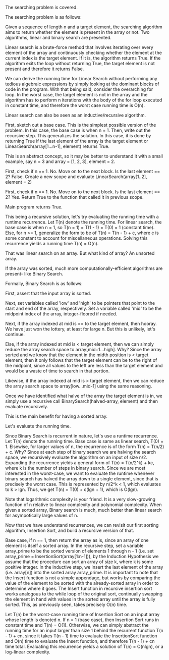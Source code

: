 The searching problem is covered.

The searching problem is as follows:

Given a sequence of length n and a target element, the searching algorithm aims to return whether the element is present in the array or not. Two algorithms, linear and binary
search are presented.

Linear search is a brute-force method that involves iterating over every element of the array and continuously checking whether the element at the current index is the target
element. If it is, the algorithm returns True. If the algorithm exits the loop without returning True, the target element is not present and therefore it returns False.

We can derive the running time for Linear Search without performing any tedious algebraic expressions by simply looking at the dominant blocks of code in the program. With that
being said, consider the overarching for loop. In the worst case, the target element is not in the array and the algorithm has to perform n iterations with the body of the for loop
executed in constant time, and therefore the worst case running time is O(n).

Linear search can also be seen as an inductive/recursive algorithm. 

First, sketch out a base case. This is the simplest possible version of the problem. In this case, the base case is when n = 1. 
Then, write out the recursive step. This generalizes the solution. In this case, it is done by returning True if the last element of the array is the target element or 
LinearSearch(array[1...n-1], element) returns True. 

This is an abstract concept, so it may be better to understand it with a small example, say n = 3 and array = [1, 2, 3], element = 2.

First, check if n == 1. No. Move on to the next block. Is the last element == 2? False. Create a new scope and evaluate LinearSearch(array[1..2], element = 2)

First, check if n == 1. No. Move on to the next block. Is the last element == 2? Yes. Return True to the function that called it in previous scope. 

Main program returns True.

This being a recursive solution, let's try evaluating the running time with a runtime recurrence. Let T(n) denote the running time. For linear search, the base case is when
n = 1, so T(n = 1) = T(1 - 1) = T(0) = 1 (constant time). Else, for n >= 1, generalize the form to be of T(n) = T(n - 1) + c, where c is some constant to account for miscellaneous
operations. Solving this recurrence yields a running time T(n) = O(n). 

That was linear search on an array. But what kind of array? An unsorted array.

If the array was sorted, much more computationally-efficient algorithms are present- like Binary Search.

Formally, Binary Search is as follows:

First,  assert that the input array is sorted.

Next, set variables called 'low' and 'high' to be pointers that point to the start and end of the array, respectively. Set a variable called 'mid' to be the midpoint index
of the array, integer-floored if needed. 

Next, if the array indexed at mid is == to the target element, then hooray. We have just won the lottery, at least for large n. But this is unlikely, let's continue.

Else, if the array indexed at mid is < target element, then we can simply reduce the array search space to array[mid+1...high]. Why? Since the array sorted and we know that
the element in the midth position is < target element, then it only follows that the target element can be to the right of the midpoint, since all values to the left are less
than the target element and would be a waste of time to search in that portion. 

Likewise, if the array indexed at mid is > target element, then we can reduce the array search space to array[low...mid-1] using the same reasoning.

Once we have identified what halve of the array the target element is in, we simply use a recursive call BinarySearch(halved-array, element) and then evaluate recursively.

This is the main benefit for having a sorted array. 

Let's evaluate the running time.

Since Binary Search is recurrent in nature, let's use a runtime recurrence. Let T(n) denote the running time. Base case is same as linear search, T(0) = 1. Elsewise, for larger
values of n, the recurrence is of the form T(n) = T(n/2) + c. Why? Since at each step of binary search we are halving the search space, we recursively evaluate the algorithm
on an input of size n/2. Expanding the recurrence yields a general form of T(n) = T(n/2^k) + kc, where k is the number of steps in binary search. Since we are most interested in
the worst-case, we want to evaluate the runtime whenever binary search has halved the array down to a single element, since that is precisely the worst case. This is represented
by n/2^k < 1, which evaluates to k > lgn. Thus, we get T(n) = T(0) + c(lgn + 1), which is O(lgn).

Note that logarithmic complexity is your friend. It is a very slow-growing function of n relative to linear complexity and polynomial complexity. When given a sorted array,
Binary search is much, much better than linear search for asympotically large values of n.

Now that we have understand recurrences, we can revisit our first sorting algorithm, Insertion Sort, and build a recursive version of that. 

Base case, if n == 1, then return the array as is, since an array of one element is itself a sorted array. In the recursive step, set a variable array_prime to be the sorted version of elements 1 through n - 1 (i.e. set array_prime = InsertionSort(array[1:n-1])), by the Induction Hypothesis we assume that the procedure can sort an array of size k, where k is some positive integer. In the inductive step, we insert the last element of the array (i.e. array[n]) into the sorted array array_prime. It is important to note that the Insert function is not a simple appendage, but works by comparing the value of the element to be sorted with the already-sorted array in order to determine where it goes. The Insert function in recursive insertion sort works analogous to the while loop of the original sort, continually swapping the element in hand with values in the sorted array until the array is fully sorted. This, as previously seen, takes precisely O(n) time. 

Let T(n) be the worst-case running time of Insertion Sort on an input array whose length is denoted n. If n = 1 (base case), then Insertion Sort runs in constant time and T(n) = O(1). Otherwise, we can simply abstract the running time for an input larger than size 1 behind the recurrent function T(n - 1) + cn, since it takes T(n - 1) time to evaluate the InsertionSort function and O(n) time to evaluate the Insert function, and therefore T(n - 1) + cn time total. Evaluating this recurrence yields a solution of T(n) = O(nlgn), or a log-linear complexity. 


